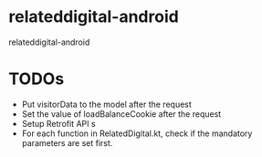 # relateddigital-android
relateddigital-android

# TODOs

 - Put visitorData to the model after the request
 - Set the value of loadBalanceCookie after the request
 - Setup Retrofit API s
 - For each function in RelatedDigital.kt, check if the mandatory parameters are set first.
